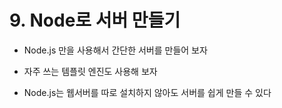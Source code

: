 # 9. Node로 서버 만들기

- Node.js 만을 사용해서 간단한 서버를 만들어 보자
- 자주 쓰는 템플릿 엔진도 사용해 보자

- Node.js는 웹서버를 따로 설치하지 않아도 서버를 쉽게 만들 수 있다
